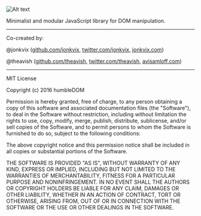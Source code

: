 ![Alt text](http://s32.postimg.org/dhr4rrzzp/Screen_Shot_2016_05_15_at_8_22_04_AM.png "humbleDOM logo")

Minimalist and modular JavaScript library for DOM manipulation.

- - -

Co-created by:

@jonkvix ([github.com/jonkvix](http://www.github.com/jonkvix), [twitter.com/jonkvix](http://www.twitter.com/jonkvix), [jonkvix.com](http://www.jonkvix.com))

@theavish ([github.com/theavish](http://www.github.com/theavish), [twitter.com/theavish](http://www.twitter.com/theavish), [avisamloff.com](http://www.avisamloff.com))

- - -

MIT License

Copyright (c) 2016 humbleDOM

Permission is hereby granted, free of charge, to any person obtaining a copy
of this software and associated documentation files (the "Software"), to deal
in the Software without restriction, including without limitation the rights
to use, copy, modify, merge, publish, distribute, sublicense, and/or sell
copies of the Software, and to permit persons to whom the Software is
furnished to do so, subject to the following conditions:

The above copyright notice and this permission notice shall be included in all
copies or substantial portions of the Software.

THE SOFTWARE IS PROVIDED "AS IS", WITHOUT WARRANTY OF ANY KIND, EXPRESS OR
IMPLIED, INCLUDING BUT NOT LIMITED TO THE WARRANTIES OF MERCHANTABILITY,
FITNESS FOR A PARTICULAR PURPOSE AND NONINFRINGEMENT. IN NO EVENT SHALL THE
AUTHORS OR COPYRIGHT HOLDERS BE LIABLE FOR ANY CLAIM, DAMAGES OR OTHER
LIABILITY, WHETHER IN AN ACTION OF CONTRACT, TORT OR OTHERWISE, ARISING FROM,
OUT OF OR IN CONNECTION WITH THE SOFTWARE OR THE USE OR OTHER DEALINGS IN THE
SOFTWARE.
